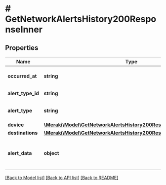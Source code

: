 # # GetNetworkAlertsHistory200ResponseInner

## Properties

Name | Type | Description | Notes
------------ | ------------- | ------------- | -------------
**occurred_at** | **string** | time when the event occurred | [optional]
**alert_type_id** | **string** | type of alert | [optional]
**alert_type** | **string** | user friendly alert type | [optional]
**device** | [**\Meraki\Model\GetNetworkAlertsHistory200ResponseInnerDevice**](GetNetworkAlertsHistory200ResponseInnerDevice.md) |  | [optional]
**destinations** | [**\Meraki\Model\GetNetworkAlertsHistory200ResponseInnerDestinations**](GetNetworkAlertsHistory200ResponseInnerDestinations.md) |  | [optional]
**alert_data** | **object** | relevant data about the event that caused the alert | [optional]

[[Back to Model list]](../../README.md#models) [[Back to API list]](../../README.md#endpoints) [[Back to README]](../../README.md)

